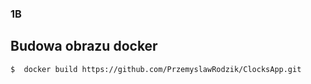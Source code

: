 ### 1B 
## Budowa obrazu docker 

```sh
$  docker build https://github.com/PrzemyslawRodzik/ClocksApp.git
```
